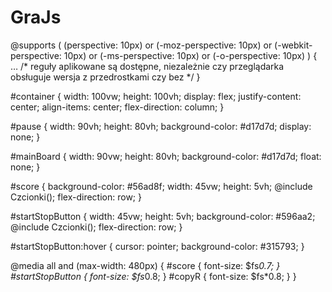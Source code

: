 # GraJs

@supports ( (perspective: 10px) or (-moz-perspective: 10px) or (-webkit-perspective: 10px) or
            (-ms-perspective: 10px) or (-o-perspective: 10px) ) {
    … /* reguły aplikowane są dostępne, niezależnie czy przeglądarka obsługuje wersja z przedrostkami czy bez */
}


#container {
    width: 100vw;
    height: 100vh;
    display: flex;
    justify-content: center;
    align-items: center;
    flex-direction: column;
}

#pause {
    width: 90vh;
    height: 80vh;
    background-color: #d17d7d;
    display: none;
}

#mainBoard {
    width: 90vw;
    height: 80vh;
    background-color: #d17d7d;
    float: none;
}

#score {
    background-color: #56ad8f;
    width: 45vw;
    height: 5vh;
    @include Czcionki();
    flex-direction: row;
}

#startStopButton {
    width: 45vw;
    height: 5vh;
    background-color: #596aa2;
    @include Czcionki();
    flex-direction: row;
}

#startStopButton:hover {
    cursor: pointer;
    background-color: #315793;
}

@media all and (max-width: 480px) {
    #score {
        font-size: $fs*0.7;
    }
    #startStopButton {
        font-size: $fs*0.8;
    }
    #copyR {
        font-size: $fs*0.8;
    }
}
